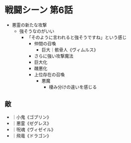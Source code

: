 # 戦闘シーン 第6話
- 悪霊の新たな攻撃
  - 強そうなのがいい
    - 「そのように言われると強そうですね」という感じ
      - 仲間の召喚
        - 巨大｜骸骨人《ヴィムルス》
      - さらに強い攻撃魔法
      - 巨大化
      - 醜悪化
      - 上位存在の召喚
        - 悪魔
          - 棲み分けの違いを感じる

## 敵
- ｜小鬼《ゴブリン》
- ｜悪霊《ゼグレス》
- ｜呪魂《ヴィゼイル》
- ｜飛竜《ドラゴン》
